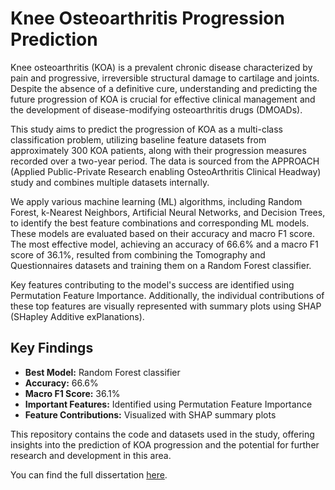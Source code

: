 # Knee Osteoarthritis Progression Prediction

Knee osteoarthritis (KOA) is a prevalent chronic disease characterized by pain and progressive, irreversible structural damage to cartilage and joints. Despite the absence of a definitive cure, understanding and predicting the future progression of KOA is crucial for effective clinical management and the development of disease-modifying osteoarthritis drugs (DMOADs). 

This study aims to predict the progression of KOA as a multi-class classification problem, utilizing baseline feature datasets from approximately 300 KOA patients, along with their progression measures recorded over a two-year period. The data is sourced from the APPROACH (Applied Public-Private Research enabling OsteoArthritis Clinical Headway) study and combines multiple datasets internally.

We apply various machine learning (ML) algorithms, including Random Forest, k-Nearest Neighbors, Artificial Neural Networks, and Decision Trees, to identify the best feature combinations and corresponding ML models. These models are evaluated based on their accuracy and macro F1 score. The most effective model, achieving an accuracy of 66.6% and a macro F1 score of 36.1%, resulted from combining the Tomography and Questionnaires datasets and training them on a Random Forest classifier.

Key features contributing to the model's success are identified using Permutation Feature Importance. Additionally, the individual contributions of these top features are visually represented with summary plots using SHAP (SHapley Additive exPlanations).

## Key Findings
- **Best Model:** Random Forest classifier
- **Accuracy:** 66.6%
- **Macro F1 Score:** 36.1%
- **Important Features:** Identified using Permutation Feature Importance
- **Feature Contributions:** Visualized with SHAP summary plots

This repository contains the code and datasets used in the study, offering insights into the prediction of KOA progression and the potential for further research and development in this area.

You can find the full dissertation [here]("https://github.com/somaksanyal97/dissertationProject_Newcastle/blob/main/Dissertation%20Final.pdf").
